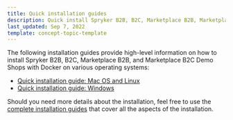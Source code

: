 ```yaml
---
title: Quick installation guides
description: Quick install Spryker B2B, B2C, Marketplace B2B, Marketplace B2C
last_updated: Sep 7, 2022
template: concept-topic-template
---
```


The following installation guides provide high-level information on how to install Spryker B2B, B2C, Marketplace B2B, and Marketplace B2C Demo Shops with Docker on various operating systems:

- [Quick installation guide: Mac OS and Linux](/docs/scos/dev/setup/quick-installation-guides/quick-installation-guide-macos-and-linux.html)
- [Quick installation guide: Windows](/docs/scos/dev/setup/quick-installation-guides/quick-installation-guide-windows.html)

Should you need more details about the installation, feel free to use the [complete installation guides](/docs/scos/dev/setup/installing-spryker-with-docker/installing-spryker-with-docker.html) that cover all the aspects of the installation.